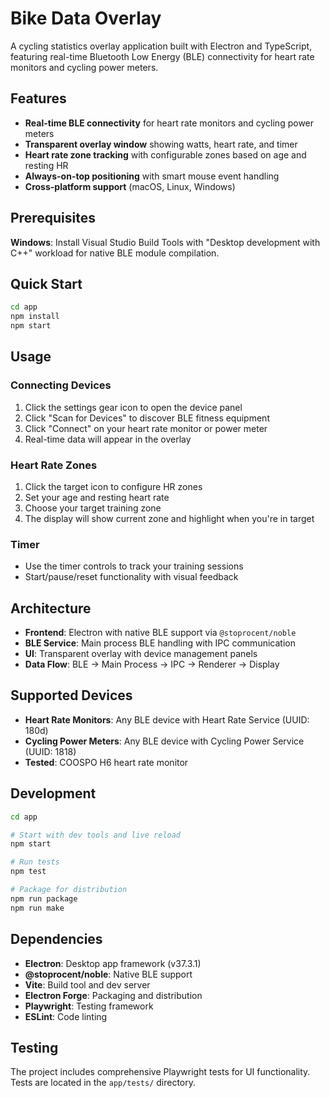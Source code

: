 # Bike Data Overlay

A cycling statistics overlay application built with Electron and TypeScript, featuring real-time Bluetooth Low Energy (BLE) connectivity for heart rate monitors and cycling power meters.

## Features

- **Real-time BLE connectivity** for heart rate monitors and cycling power meters
- **Transparent overlay window** showing watts, heart rate, and timer
- **Heart rate zone tracking** with configurable zones based on age and resting HR
- **Always-on-top positioning** with smart mouse event handling
- **Cross-platform support** (macOS, Linux, Windows)

## Prerequisites

**Windows**: Install Visual Studio Build Tools with "Desktop development with C++" workload for native BLE module compilation.

## Quick Start

```bash
cd app
npm install
npm start
```

## Usage

### Connecting Devices
1. Click the settings gear icon to open the device panel
2. Click "Scan for Devices" to discover BLE fitness equipment
3. Click "Connect" on your heart rate monitor or power meter
4. Real-time data will appear in the overlay

### Heart Rate Zones
1. Click the target icon to configure HR zones
2. Set your age and resting heart rate
3. Choose your target training zone
4. The display will show current zone and highlight when you're in target

### Timer
- Use the timer controls to track your training sessions
- Start/pause/reset functionality with visual feedback

## Architecture

- **Frontend**: Electron with native BLE support via `@stoprocent/noble`
- **BLE Service**: Main process BLE handling with IPC communication
- **UI**: Transparent overlay with device management panels
- **Data Flow**: BLE → Main Process → IPC → Renderer → Display

## Supported Devices

- **Heart Rate Monitors**: Any BLE device with Heart Rate Service (UUID: 180d)
- **Cycling Power Meters**: Any BLE device with Cycling Power Service (UUID: 1818)
- **Tested**: COOSPO H6 heart rate monitor

## Development

```bash
cd app

# Start with dev tools and live reload
npm start

# Run tests
npm test

# Package for distribution
npm run package
npm run make
```

## Dependencies

- **Electron**: Desktop app framework (v37.3.1)
- **@stoprocent/noble**: Native BLE support
- **Vite**: Build tool and dev server
- **Electron Forge**: Packaging and distribution
- **Playwright**: Testing framework
- **ESLint**: Code linting

## Testing

The project includes comprehensive Playwright tests for UI functionality. Tests are located in the `app/tests/` directory.

